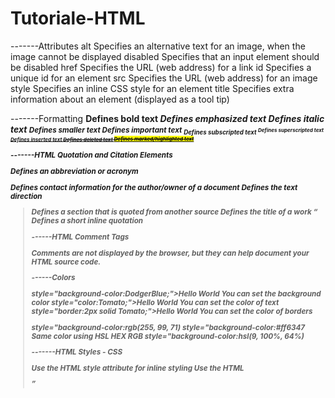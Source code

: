 # Tutoriale-HTML

-------Attributes
alt	       Specifies an alternative text for an image, when the image cannot be displayed
disabled   Specifies that an input element should be disabled
href       Specifies the URL (web address) for a link
id         Specifies a unique id for an element
src        Specifies the URL (web address) for an image
style      Specifies an inline CSS style for an element
title      Specifies extra information about an element (displayed as a tool tip)


-------Formatting
<b>	    Defines bold text
<em>	Defines emphasized text 
<i>	    Defines italic text
<small>	Defines smaller text
<strong>Defines important text
<sub>	Defines subscripted text
<sup>	Defines superscripted text
<ins>	Defines inserted text
<del>	Defines deleted text
<mark>	Defines marked/highlighted text

-------HTML Quotation and Citation Elements
       
<abbr>	        Defines an abbreviation or acronym
<address>	    Defines contact information for the author/owner of a document
<bdo>	        Defines the text direction
<blockquote>	Defines a section that is quoted from another source
<cite>	        Defines the title of a work
<q>	            Defines a short inline quotation

------HTML Comment Tags

<!-- This is a comment -->  Comments are not displayed by the browser, but they can help document your HTML source code.

------Colors

 style="background-color:DodgerBlue;">Hello World   You can set the background color
 style="color:Tomato;">Hello World                  You can set the color of text
 style="border:2px solid Tomato;">Hello World       You can set the color of borders
 
 style="background-color:rgb(255, 99, 71)
 style="background-color:#ff6347                    Same color using HSL HEX RGB
 style="background-color:hsl(9, 100%, 64%)

-------HTML Styles - CSS

Use the HTML style attribute for inline styling
Use the HTML <style> element to define internal CSS
Use the HTML <link> element to refer to an external CSS file
Use the HTML <head> element to store <style> and <link> elements
Use the CSS color property for text colors
Use the CSS font-family property for text fonts
Use the CSS font-size property for text sizes
Use the CSS border property for borders
Use the CSS padding property for space inside the border
Use the CSS margin property for space outside the border

-------HTML Links

<a>	        Defines a hyperlink
Use the href attribute to define the link address
Use the target attribute to define where to open the linked document
Use the <img> element (inside <a>) to use an image as a link
Use the id attribute (id="value") to define bookmarks in a page
Use the href attribute (href="#value") to link to the bookmark
The title attribute specifies extra information about an element.

--------HTML Images

<img>	    Defines an image
<map>	    Defines an image-map
<area>	    Defines a clickable area inside an image-map
<picture>	Defines a container for multiple image resources
Use the HTML src attribute to define the URL of the image
Use the HTML alt attribute to define an alternate text for an image, if it cannot be displayed
Use the HTML width and height attributes to define the size of the image
Use the CSS float property to let the image float

-------HTML Tabels

<table>	    Defines a table
<th>	    Defines a header cell in a table
<tr>	    Defines a row in a table
<td>	    Defines a cell in a table
<caption>	Defines a table caption
<colgroup>	Specifies a group of one or more columns in a table for formatting
<col>	    Specifies column properties for each column within a <colgroup> element

-------HTML Lists

<ul>	Defines an unordered list
<ol>	Defines an ordered list
<li>	Defines a list item
<dl>	Defines a description list
<dt>	Defines a term in a description list
<dd>	Describes the term in a description list
Use the CSS list-style-type property to define the list item marker
Use the HTML type attribute to define the numbering type

------HTML Blocks

<div>	Defines a section in a document (block-level)
<span>	Defines a section in a document (inline)

-----HTML Classes
class="abc" --->  .abc {...}


-----HTML Id

id="abc" --->  #abc {...}

-----HTML Iframes

<iframe>	Defines an inline frame

----HTML Javascript

<script>	Defines a client-side script
<noscript>	Defines an alternate content for users that do not support client-side scripts

-----HTML Filepath

<img src="picture.jpg">	picture.jpg is located in the same folder as the current page
<img src="images/picture.jpg">	picture.jpg is located in the images folder in the current folder
<img src="/images/picture.jpg">	picture.jpg is located in the images folder at the root of the current web
<img src="../picture.jpg">	picture.jpg is located in the folder one level up from the current folder 

-----HTML Head

<head>	Defines information about the document
<title>	Defines the title of a document
<base>	Defines a default address or a default target for all links on a page
<link>	Defines the relationship between a document and an external resource
<meta>	Defines metadata about an HTML document
<script>	Defines a client-side script
<style>	Defines style information for a document
<meta name="viewport" content="width=device-width, initial-scale=1.0">    The viewport is the user's visible area of a web page. It varies with the device, and will be smaller on a mobile phone than on a computer screen.

-----HTML Layouts

HTML Layout Techniques
There are five different ways to create multicolumn layouts. Each way has its pros and cons:

HTML tables (not recommended)
CSS float property
CSS flexbox
CSS framework
CSS grid


<header> - Defines a header for a document or a section
<nav> - Defines a container for navigation links
<section> - Defines a section in a document
<article> - Defines an independent self-contained article
<aside> - Defines content aside from the content (like a sidebar)
<footer> - Defines a footer for a document or a section
<details> - Defines additional details
<summary> - Defines a heading for the <details> element

-----HTML Responsive

<meta name="viewport" content="width=device-width, initial-scale=1.0">  When making responsive web pages, add the following <meta> element in all your web pages
If the max-width property is set to 100%, the image will scale down if it has to, but never scale up to be larger than its original size
font-size:10vw   That way the text size will follow the size of the browser window

----HTML Computercode

<code>	Defines programming code
<kbd>	Defines keyboard input 
<samp>	Defines computer output
<var>	Defines a variable
<pre>	Defines preformatted text

-----HTML Entities  !!!!!!!!!!!!!!!!!!!!!!!!!!!!!!!!!!!!!!!!!!!!!!!!!!!!!!!!!!!!!!

-----HTML Charset  !!!!!!!!!!!!!!!!!!!!!!!!!!!!!!!!!!!!!!

-----HTML Forms

<input type="text">	    Defines a one-line text input field
<input type="radio">	Defines a radio button (for selecting one of many choices)
<input type="submit">	Defines a submit button (for submitting the form)
<metod="post">          The POST method does not display the submitted form data in the page address field.
<method="get">          When GET is used, the submitted form data will be visible in the page address field
<action>	            Specifies an address (url) where to submit the form (default: the submitting page).
<name>	                Specifies a name used to identify the form (for DOM usage: document.forms.name).
<target>	            Specifies the target of the address in the action attribute (default: _self).

----HTML Form Elements

<form>	    Defines an HTML form for user input
<input>	    Defines an input control
<textarea>	Defines a multiline input control (text area)
<label>	    Defines a label for an <input> element
<fieldset>	Groups related elements in a form
<legend>	Defines a caption for a <fieldset> element
<select>	Defines a drop-down list
<optgroup>	Defines a group of related options in a drop-down list
<option>	Defines an option in a drop-down list
<button>	Defines a clickable button
<datalist>	Specifies a list of pre-defined options for input controls
<output>	Defines the result of a calculation

